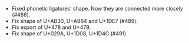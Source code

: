  * Fixed phonetic ligatures' shape. Now they are connected more closely (#488).
 * Fix shape of U+AB30, U+AB64 and U+1DE7 (#489).
 * Fix export of U+478 and U+479.
 * Fix shape of U+029A, U+1D08, U+1D4C (#491).